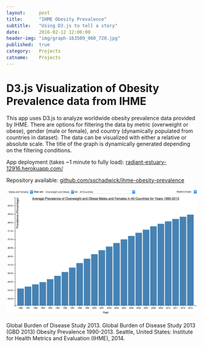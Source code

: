 ```yaml
---
layout:     post
title:      "IHME Obesity Prevalence"
subtitle:   "Using D3.js to tell a story"
date:       2016-02-12 12:00:00
header-img: "img/graph-163509_960_720.jpg"
published:  true
category:   Projects
catname:    Projects
---
```


# D3.js Visualization of Obesity Prevalence data from IHME

This app uses D3.js to analyze worldwide obesity prevalence data provided by IHME. There are options for filtering the data by metric (overweight or obese), gender (male or female), and country (dynamically populated from countries in dataset). The data can be visualized with either a relative or absolute scale. The title of the graph is dynamically generated depending on the filtering conditions.

App deployment (takes ~1 minute to fully load): [radiant-estuary-12916.herokuapp.com/](https://radiant-estuary-12916.herokuapp.com/)

Repository available: [github.com/sschadwick/ihme-obesity-prevalence](https://github.com/sschadwick/ihme-obesity-prevalence)

![IHME1](/img/posts/ihme-default.jpg "Default visualization")

Global Burden of Disease Study 2013. Global Burden of Disease Study 2013 (GBD 2013) Obesity Prevalence 1990-2013. Seattle, United States: Institute for Health Metrics and Evaluation (IHME), 2014.
